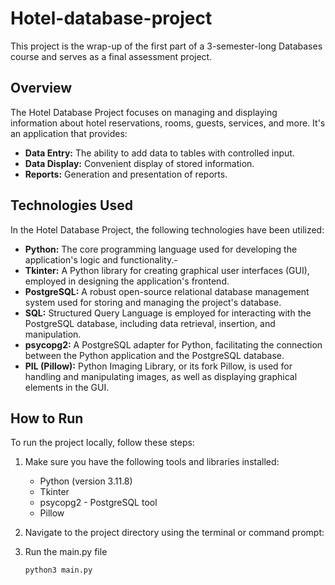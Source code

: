 # Hotel-database-project

This project is the wrap-up of the first part of a 3-semester-long Databases course and serves as a final assessment project.

## Overview

The Hotel Database Project focuses on managing and displaying information about hotel reservations, rooms, guests, services, and more. It's an application that provides:

- **Data Entry:** The ability to add data to tables with controlled input.
- **Data Display:** Convenient display of stored information.
- **Reports:** Generation and presentation of reports.

## Technologies Used

In the Hotel Database Project, the following technologies have been utilized:

- **Python:** The core programming language used for developing the application's logic and functionality.-
- **Tkinter:** A Python library for creating graphical user interfaces (GUI), employed in designing the application's frontend.
- **PostgreSQL:** A robust open-source relational database management system used for storing and managing the project's database.
- **SQL:** Structured Query Language is employed for interacting with the PostgreSQL database, including data retrieval, insertion, and manipulation.
- **psycopg2:** A PostgreSQL adapter for Python, facilitating the connection between the Python application and the PostgreSQL database.
- **PIL (Pillow):** Python Imaging Library, or its fork Pillow, is used for handling and manipulating images, as well as displaying graphical elements in the GUI.

## How to Run

To run the project locally, follow these steps:

1. Make sure you have the following tools and libraries installed:
   - Python (version 3.11.8)
   - Tkinter
   - psycopg2 - PostgreSQL tool
   - Pillow

2. Navigate to the project directory using the terminal or command prompt:
3. Run the main.py file
   ``` bash
   python3 main.py
   ```
